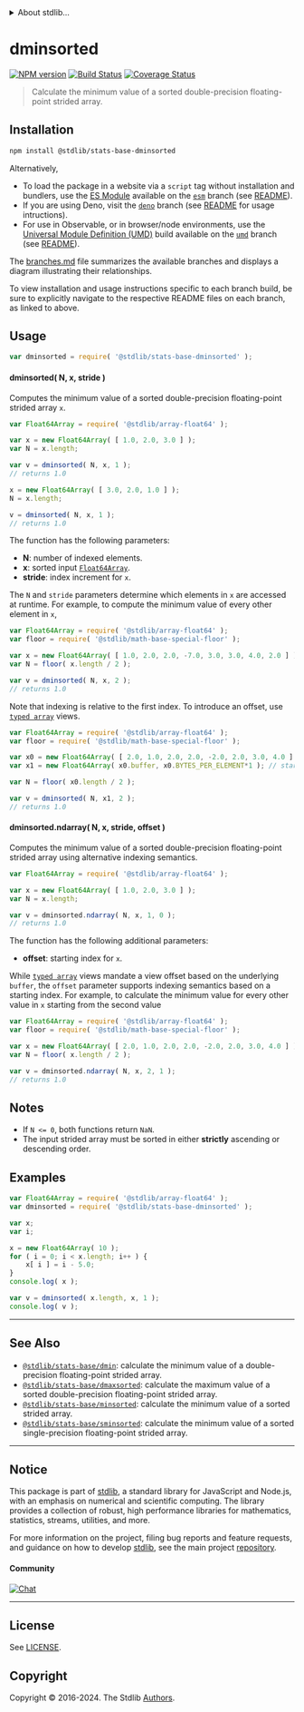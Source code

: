 <!--

@license Apache-2.0

Copyright (c) 2020 The Stdlib Authors.

Licensed under the Apache License, Version 2.0 (the "License");
you may not use this file except in compliance with the License.
You may obtain a copy of the License at

   http://www.apache.org/licenses/LICENSE-2.0

Unless required by applicable law or agreed to in writing, software
distributed under the License is distributed on an "AS IS" BASIS,
WITHOUT WARRANTIES OR CONDITIONS OF ANY KIND, either express or implied.
See the License for the specific language governing permissions and
limitations under the License.

-->


<details>
  <summary>
    About stdlib...
  </summary>
  <p>We believe in a future in which the web is a preferred environment for numerical computation. To help realize this future, we've built stdlib. stdlib is a standard library, with an emphasis on numerical and scientific computation, written in JavaScript (and C) for execution in browsers and in Node.js.</p>
  <p>The library is fully decomposable, being architected in such a way that you can swap out and mix and match APIs and functionality to cater to your exact preferences and use cases.</p>
  <p>When you use stdlib, you can be absolutely certain that you are using the most thorough, rigorous, well-written, studied, documented, tested, measured, and high-quality code out there.</p>
  <p>To join us in bringing numerical computing to the web, get started by checking us out on <a href="https://github.com/stdlib-js/stdlib">GitHub</a>, and please consider <a href="https://opencollective.com/stdlib">financially supporting stdlib</a>. We greatly appreciate your continued support!</p>
</details>

# dminsorted

[![NPM version][npm-image]][npm-url] [![Build Status][test-image]][test-url] [![Coverage Status][coverage-image]][coverage-url] <!-- [![dependencies][dependencies-image]][dependencies-url] -->

> Calculate the minimum value of a sorted double-precision floating-point strided array.

<section class="intro">

</section>

<!-- /.intro -->

<section class="installation">

## Installation

```bash
npm install @stdlib/stats-base-dminsorted
```

Alternatively,

-   To load the package in a website via a `script` tag without installation and bundlers, use the [ES Module][es-module] available on the [`esm`][esm-url] branch (see [README][esm-readme]).
-   If you are using Deno, visit the [`deno`][deno-url] branch (see [README][deno-readme] for usage intructions).
-   For use in Observable, or in browser/node environments, use the [Universal Module Definition (UMD)][umd] build available on the [`umd`][umd-url] branch (see [README][umd-readme]).

The [branches.md][branches-url] file summarizes the available branches and displays a diagram illustrating their relationships.

To view installation and usage instructions specific to each branch build, be sure to explicitly navigate to the respective README files on each branch, as linked to above.

</section>

<section class="usage">

## Usage

```javascript
var dminsorted = require( '@stdlib/stats-base-dminsorted' );
```

#### dminsorted( N, x, stride )

Computes the minimum value of a sorted double-precision floating-point strided array `x`.

```javascript
var Float64Array = require( '@stdlib/array-float64' );

var x = new Float64Array( [ 1.0, 2.0, 3.0 ] );
var N = x.length;

var v = dminsorted( N, x, 1 );
// returns 1.0

x = new Float64Array( [ 3.0, 2.0, 1.0 ] );
N = x.length;

v = dminsorted( N, x, 1 );
// returns 1.0
```

The function has the following parameters:

-   **N**: number of indexed elements.
-   **x**: sorted input [`Float64Array`][@stdlib/array/float64].
-   **stride**: index increment for `x`.

The `N` and `stride` parameters determine which elements in `x` are accessed at runtime. For example, to compute the minimum value of every other element in `x`,

```javascript
var Float64Array = require( '@stdlib/array-float64' );
var floor = require( '@stdlib/math-base-special-floor' );

var x = new Float64Array( [ 1.0, 2.0, 2.0, -7.0, 3.0, 3.0, 4.0, 2.0 ] );
var N = floor( x.length / 2 );

var v = dminsorted( N, x, 2 );
// returns 1.0
```

Note that indexing is relative to the first index. To introduce an offset, use [`typed array`][mdn-typed-array] views.

<!-- eslint-disable stdlib/capitalized-comments -->

```javascript
var Float64Array = require( '@stdlib/array-float64' );
var floor = require( '@stdlib/math-base-special-floor' );

var x0 = new Float64Array( [ 2.0, 1.0, 2.0, 2.0, -2.0, 2.0, 3.0, 4.0 ] );
var x1 = new Float64Array( x0.buffer, x0.BYTES_PER_ELEMENT*1 ); // start at 2nd element

var N = floor( x0.length / 2 );

var v = dminsorted( N, x1, 2 );
// returns 1.0
```

#### dminsorted.ndarray( N, x, stride, offset )

Computes the minimum value of a sorted double-precision floating-point strided array using alternative indexing semantics.

```javascript
var Float64Array = require( '@stdlib/array-float64' );

var x = new Float64Array( [ 1.0, 2.0, 3.0 ] );
var N = x.length;

var v = dminsorted.ndarray( N, x, 1, 0 );
// returns 1.0
```

The function has the following additional parameters:

-   **offset**: starting index for `x`.

While [`typed array`][mdn-typed-array] views mandate a view offset based on the underlying `buffer`, the `offset` parameter supports indexing semantics based on a starting index. For example, to calculate the minimum value for every other value in `x` starting from the second value

```javascript
var Float64Array = require( '@stdlib/array-float64' );
var floor = require( '@stdlib/math-base-special-floor' );

var x = new Float64Array( [ 2.0, 1.0, 2.0, 2.0, -2.0, 2.0, 3.0, 4.0 ] );
var N = floor( x.length / 2 );

var v = dminsorted.ndarray( N, x, 2, 1 );
// returns 1.0
```

</section>

<!-- /.usage -->

<section class="notes">

## Notes

-   If `N <= 0`, both functions return `NaN`.
-   The input strided array must be sorted in either **strictly** ascending or descending order.

</section>

<!-- /.notes -->

<section class="examples">

## Examples

<!-- eslint no-undef: "error" -->

```javascript
var Float64Array = require( '@stdlib/array-float64' );
var dminsorted = require( '@stdlib/stats-base-dminsorted' );

var x;
var i;

x = new Float64Array( 10 );
for ( i = 0; i < x.length; i++ ) {
    x[ i ] = i - 5.0;
}
console.log( x );

var v = dminsorted( x.length, x, 1 );
console.log( v );
```

</section>

<!-- /.examples -->

<!-- Section for related `stdlib` packages. Do not manually edit this section, as it is automatically populated. -->

<section class="related">

* * *

## See Also

-   <span class="package-name">[`@stdlib/stats-base/dmin`][@stdlib/stats/base/dmin]</span><span class="delimiter">: </span><span class="description">calculate the minimum value of a double-precision floating-point strided array.</span>
-   <span class="package-name">[`@stdlib/stats-base/dmaxsorted`][@stdlib/stats/base/dmaxsorted]</span><span class="delimiter">: </span><span class="description">calculate the maximum value of a sorted double-precision floating-point strided array.</span>
-   <span class="package-name">[`@stdlib/stats-base/minsorted`][@stdlib/stats/base/minsorted]</span><span class="delimiter">: </span><span class="description">calculate the minimum value of a sorted strided array.</span>
-   <span class="package-name">[`@stdlib/stats-base/sminsorted`][@stdlib/stats/base/sminsorted]</span><span class="delimiter">: </span><span class="description">calculate the minimum value of a sorted single-precision floating-point strided array.</span>

</section>

<!-- /.related -->

<!-- Section for all links. Make sure to keep an empty line after the `section` element and another before the `/section` close. -->


<section class="main-repo" >

* * *

## Notice

This package is part of [stdlib][stdlib], a standard library for JavaScript and Node.js, with an emphasis on numerical and scientific computing. The library provides a collection of robust, high performance libraries for mathematics, statistics, streams, utilities, and more.

For more information on the project, filing bug reports and feature requests, and guidance on how to develop [stdlib][stdlib], see the main project [repository][stdlib].

#### Community

[![Chat][chat-image]][chat-url]

---

## License

See [LICENSE][stdlib-license].


## Copyright

Copyright &copy; 2016-2024. The Stdlib [Authors][stdlib-authors].

</section>

<!-- /.stdlib -->

<!-- Section for all links. Make sure to keep an empty line after the `section` element and another before the `/section` close. -->

<section class="links">

[npm-image]: http://img.shields.io/npm/v/@stdlib/stats-base-dminsorted.svg
[npm-url]: https://npmjs.org/package/@stdlib/stats-base-dminsorted

[test-image]: https://github.com/stdlib-js/stats-base-dminsorted/actions/workflows/test.yml/badge.svg?branch=v0.2.2
[test-url]: https://github.com/stdlib-js/stats-base-dminsorted/actions/workflows/test.yml?query=branch:v0.2.2

[coverage-image]: https://img.shields.io/codecov/c/github/stdlib-js/stats-base-dminsorted/main.svg
[coverage-url]: https://codecov.io/github/stdlib-js/stats-base-dminsorted?branch=main

<!--

[dependencies-image]: https://img.shields.io/david/stdlib-js/stats-base-dminsorted.svg
[dependencies-url]: https://david-dm.org/stdlib-js/stats-base-dminsorted/main

-->

[chat-image]: https://img.shields.io/gitter/room/stdlib-js/stdlib.svg
[chat-url]: https://app.gitter.im/#/room/#stdlib-js_stdlib:gitter.im

[stdlib]: https://github.com/stdlib-js/stdlib

[stdlib-authors]: https://github.com/stdlib-js/stdlib/graphs/contributors

[umd]: https://github.com/umdjs/umd
[es-module]: https://developer.mozilla.org/en-US/docs/Web/JavaScript/Guide/Modules

[deno-url]: https://github.com/stdlib-js/stats-base-dminsorted/tree/deno
[deno-readme]: https://github.com/stdlib-js/stats-base-dminsorted/blob/deno/README.md
[umd-url]: https://github.com/stdlib-js/stats-base-dminsorted/tree/umd
[umd-readme]: https://github.com/stdlib-js/stats-base-dminsorted/blob/umd/README.md
[esm-url]: https://github.com/stdlib-js/stats-base-dminsorted/tree/esm
[esm-readme]: https://github.com/stdlib-js/stats-base-dminsorted/blob/esm/README.md
[branches-url]: https://github.com/stdlib-js/stats-base-dminsorted/blob/main/branches.md

[stdlib-license]: https://raw.githubusercontent.com/stdlib-js/stats-base-dminsorted/main/LICENSE

[@stdlib/array/float64]: https://github.com/stdlib-js/array-float64

[mdn-typed-array]: https://developer.mozilla.org/en-US/docs/Web/JavaScript/Reference/Global_Objects/TypedArray

<!-- <related-links> -->

[@stdlib/stats/base/dmin]: https://github.com/stdlib-js/stats-base-dmin

[@stdlib/stats/base/dmaxsorted]: https://github.com/stdlib-js/stats-base-dmaxsorted

[@stdlib/stats/base/minsorted]: https://github.com/stdlib-js/stats-base-minsorted

[@stdlib/stats/base/sminsorted]: https://github.com/stdlib-js/stats-base-sminsorted

<!-- </related-links> -->

</section>

<!-- /.links -->
